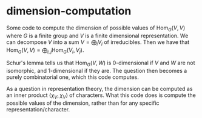 # dimension-computation

Some code to compute the dimension of possible values of $\mathrm{Hom}_G(V, V)$ where $G$ is a finite group and $V$ is a finite dimensional representation. We can decompose $V$ into a sum $V = \bigoplus_i V_i$ of irreducibles. Then we have that $\mathrm{Hom}_G(V, V) = \bigoplus_{i, j}\mathrm{Hom}_G(V_i, V_j).$

Schur's lemma tells us that $\mathrm{Hom}_G(V, W)$ is $0$-dimensional if $V$ and $W$ are not isomorphic, and $1$-dimensional if they are. The question then becomes a purely combinatorial one, which this code computes.

As a question in representation theory, the dimension can be computed as an inner product $\langle \chi_V, \chi_V \rangle$ of characters. What this code does is compute the possible values of the dimension, rather than for any specific representation/character.